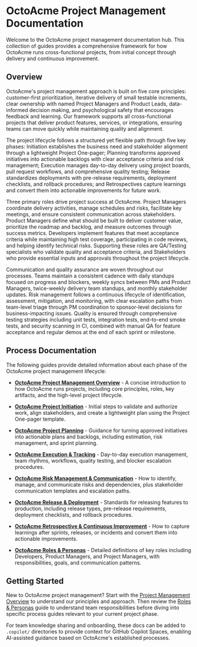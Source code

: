 # OctoAcme Project Management Documentation

Welcome to the OctoAcme project management documentation hub. This collection of guides provides a comprehensive framework for how OctoAcme runs cross-functional projects, from initial concept through delivery and continuous improvement.

## Overview

OctoAcme's project management approach is built on five core principles: customer-first prioritization, iterative delivery of small testable increments, clear ownership with named Project Managers and Product Leads, data-informed decision making, and psychological safety that encourages feedback and learning. Our framework supports all cross-functional projects that deliver product features, services, or integrations, ensuring teams can move quickly while maintaining quality and alignment.

The project lifecycle follows a structured yet flexible path through five key phases: Initiation establishes the business need and stakeholder alignment through a lightweight Project One-pager; Planning transforms approved initiatives into actionable backlogs with clear acceptance criteria and risk management; Execution manages day-to-day delivery using project boards, pull request workflows, and comprehensive quality testing; Release standardizes deployments with pre-release requirements, deployment checklists, and rollback procedures; and Retrospectives capture learnings and convert them into actionable improvements for future work.

Three primary roles drive project success at OctoAcme. Project Managers coordinate delivery activities, manage schedules and risks, facilitate key meetings, and ensure consistent communication across stakeholders. Product Managers define what should be built to deliver customer value, prioritize the roadmap and backlog, and measure outcomes through success metrics. Developers implement features that meet acceptance criteria while maintaining high test coverage, participating in code reviews, and helping identify technical risks. Supporting these roles are QA/Testing specialists who validate quality and acceptance criteria, and Stakeholders who provide essential inputs and approvals throughout the project lifecycle.

Communication and quality assurance are woven throughout our processes. Teams maintain a consistent cadence with daily standups focused on progress and blockers, weekly syncs between PMs and Product Managers, twice-weekly delivery team standups, and monthly stakeholder updates. Risk management follows a continuous lifecycle of identification, assessment, mitigation, and monitoring, with clear escalation paths from team-level triage through PM coordination to sponsor-level decisions for business-impacting issues. Quality is ensured through comprehensive testing strategies including unit tests, integration tests, end-to-end smoke tests, and security scanning in CI, combined with manual QA for feature acceptance and regular demos at the end of each sprint or milestone.

## Process Documentation

The following guides provide detailed information about each phase of the OctoAcme project management lifecycle:

- **[OctoAcme Project Management Overview](octoacme-project-management-overview.md)** - A concise introduction to how OctoAcme runs projects, including core principles, roles, key artifacts, and the high-level project lifecycle.

- **[OctoAcme Project Initiation](octoacme-project-initiation.md)** - Initial steps to validate and authorize work, align stakeholders, and create a lightweight plan using the Project One-pager template.

- **[OctoAcme Project Planning](octoacme-project-planning.md)** - Guidance for turning approved initiatives into actionable plans and backlogs, including estimation, risk management, and sprint planning.

- **[OctoAcme Execution & Tracking](octoacme-execution-and-tracking.md)** - Day-to-day execution management, team rhythms, workflows, quality testing, and blocker escalation procedures.

- **[OctoAcme Risk Management & Communication](octoacme-risks-and-communication.md)** - How to identify, manage, and communicate risks and dependencies, plus stakeholder communication templates and escalation paths.

- **[OctoAcme Release & Deployment](octoacme-release-and-deployment.md)** - Standards for releasing features to production, including release types, pre-release requirements, deployment checklists, and rollback procedures.

- **[OctoAcme Retrospective & Continuous Improvement](octoacme-retrospective-and-continuous-improvement.md)** - How to capture learnings after sprints, releases, or incidents and convert them into actionable improvements.

- **[OctoAcme Roles & Personas](octoacme-roles-and-personas.md)** - Detailed definitions of key roles including Developers, Product Managers, and Project Managers, with responsibilities, goals, and communication patterns.

## Getting Started

New to OctoAcme project management? Start with the [Project Management Overview](octoacme-project-management-overview.md) to understand our principles and approach. Then review the [Roles & Personas](octoacme-roles-and-personas.md) guide to understand team responsibilities before diving into specific process guides relevant to your current project phase.

For team knowledge sharing and onboarding, these docs can be added to `.copilot/` directories to provide context for GitHub Copilot Spaces, enabling AI-assisted guidance based on OctoAcme's established processes.
